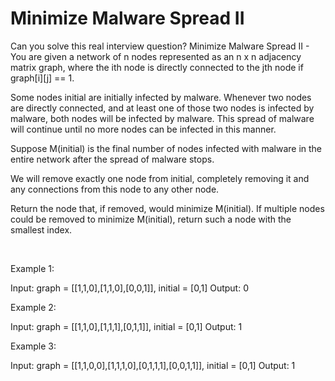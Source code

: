 # Minimize Malware Spread II

Can you solve this real interview question? Minimize Malware Spread II - You are given a network of n nodes represented as an n x n adjacency matrix graph, where the ith node is directly connected to the jth node if graph[i][j] == 1.

Some nodes initial are initially infected by malware. Whenever two nodes are directly connected, and at least one of those two nodes is infected by malware, both nodes will be infected by malware. This spread of malware will continue until no more nodes can be infected in this manner.

Suppose M(initial) is the final number of nodes infected with malware in the entire network after the spread of malware stops.

We will remove exactly one node from initial, completely removing it and any connections from this node to any other node.

Return the node that, if removed, would minimize M(initial). If multiple nodes could be removed to minimize M(initial), return such a node with the smallest index.

 

Example 1:

Input: graph = [[1,1,0],[1,1,0],[0,0,1]], initial = [0,1]
Output: 0


Example 2:

Input: graph = [[1,1,0],[1,1,1],[0,1,1]], initial = [0,1]
Output: 1


Example 3:

Input: graph = [[1,1,0,0],[1,1,1,0],[0,1,1,1],[0,0,1,1]], initial = [0,1]
Output: 1